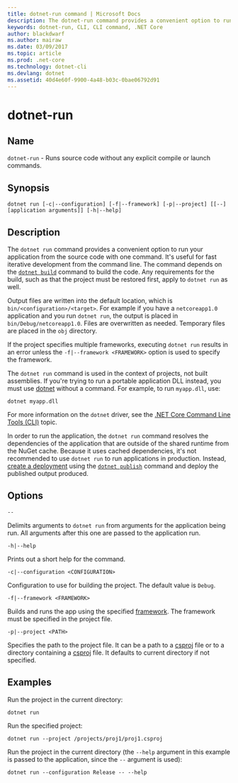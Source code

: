```yaml
---
title: dotnet-run command | Microsoft Docs
description: The dotnet-run command provides a convenient option to run your application from the source code.
keywords: dotnet-run, CLI, CLI command, .NET Core
author: blackdwarf
ms.author: mairaw
ms.date: 03/09/2017
ms.topic: article
ms.prod: .net-core
ms.technology: dotnet-cli
ms.devlang: dotnet
ms.assetid: 40d4e60f-9900-4a48-b03c-0bae06792d91
---
```


# dotnet-run

## Name 

`dotnet-run` - Runs source code without any explicit compile or launch commands.

## Synopsis

`dotnet run [-c|--configuration] [-f|--framework] [-p|--project] [[--] [application arguments]] [-h|--help]`

## Description

The `dotnet run` command provides a convenient option to run your application from the source code with one command. It's useful for fast iterative development from the command line. The command depends on the [`dotnet build`](dotnet-build.md) command to build the code. Any requirements for the build, such as that the project must be restored first, apply to `dotnet run` as well. 

Output files are written into the default location, which is `bin/<configuration>/<target>`. For example if you have a `netcoreapp1.0` application and you run `dotnet run`, the output is placed in `bin/Debug/netcoreapp1.0`. Files are overwritten as needed. Temporary files are placed in the `obj` directory. 

If the project specifies multiple frameworks, executing `dotnet run` results in an error unless the `-f|--framework <FRAMEWORK>` option is used to specify the framework.

The `dotnet run` command is used in the context of projects, not built assemblies. If you're trying to run a portable application DLL instead, you must use [dotnet](dotnet.md) without a command. For example, to run `myapp.dll`, use:
 
`dotnet myapp.dll`

For more information on the `dotnet` driver, see the [.NET Core Command Line Tools (CLI)](index.md) topic.

In order to run the application, the `dotnet run` command resolves the dependencies of the application that are outside of the shared runtime from the NuGet cache. Because it uses cached dependencies, it's not recommended to use `dotnet run` to run applications in production. Instead, [create a deployment](../deploying/index.md) using the [`dotnet publish`](dotnet-publish.md) command and deploy the published output produced. 

## Options

`--`

Delimits arguments to `dotnet run` from arguments for the application being run. All arguments after this one are passed to the application run. 

`-h|--help`

Prints out a short help for the command.

`-c|--configuration <CONFIGURATION>`

Configuration to use for building the project. The default value is `Debug`.

`-f|--framework <FRAMEWORK>`

Builds and runs the app using the specified [framework](../../standard/frameworks.md). The framework must be specified in the project file.

`-p|--project <PATH>`

Specifies the path to the project file. It can be a path to a [csproj](csproj.md) file or to a directory containing a [csproj](csproj.md) file. It defaults to current directory if not specified. 

## Examples

Run the project in the current directory:

`dotnet run` 

Run the specified project:

`dotnet run --project /projects/proj1/proj1.csproj`

Run the project in the current directory (the `--help` argument in this example is passed to the application, since the `--` argument is used):

`dotnet run --configuration Release -- --help`